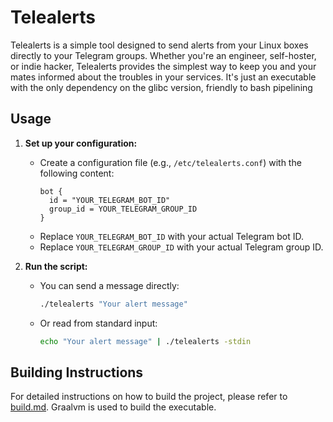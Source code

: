 # Telealerts

Telealerts is a simple tool designed to send alerts from your Linux boxes directly to your Telegram groups. Whether you're an engineer, self-hoster, or indie hacker, Telealerts provides the simplest way to keep you and your mates informed about the troubles in your services. It's just an executable with the only dependency on the glibc version, friendly to bash pipelining

## Usage

1. **Set up your configuration:**
   - Create a configuration file (e.g., `/etc/telealerts.conf`) with the following content:
     ```
     bot {
       id = "YOUR_TELEGRAM_BOT_ID"
       group_id = YOUR_TELEGRAM_GROUP_ID
     }
     ```
   - Replace `YOUR_TELEGRAM_BOT_ID` with your actual Telegram bot ID.
   - Replace `YOUR_TELEGRAM_GROUP_ID` with your actual Telegram group ID.

2. **Run the script:**
   - You can send a message directly:
     ```sh
     ./telealerts "Your alert message"
     ```
   - Or read from standard input:
     ```sh
     echo "Your alert message" | ./telealerts -stdin
     ```

## Building Instructions

For detailed instructions on how to build the project, please refer to [build.md](build.md). Graalvm is used to build the executable.




